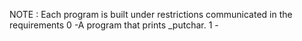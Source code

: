 NOTE : Each program is built under restrictions communicated in the requirements
0 -A program that prints _putchar.
1 -
